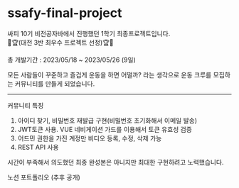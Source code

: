# ssafy-final-project

싸피 10기 비전공자바에서 진행했던 1학기 최종프로젝트입니다.</br>
🥇🏆(대전 3반 최우수 프로젝트 선정)🏆🥇

총 개발기간 : 2023/05/18 ~ 2023/05/26 (9일)

모든 사람들이 꾸준하고 즐겁게 운동을 하면 어떨까? 라는 생각으로 운동 크루를 모집하는 커뮤니티를 만들게 되었습니다.

<hr>
커뮤니티 특징

1. 아이디 찾기, 비밀번호 재발급 구현(비밀번호 초기화해서 이메일 발송)
2. JWT토큰 사용. VUE 네비게이션 가드를 이용해서 토큰 유효성 검증
3. 어드민 권한을 가진 계정만 비디오 등록, 수정, 삭제 가능
4. REST API 사용

시간이 부족해서 의도했던 최종 완성본은 아니지만 최대한 구현하려고 노력했습니다.


노션 포트폴리오
(추후 공개)
